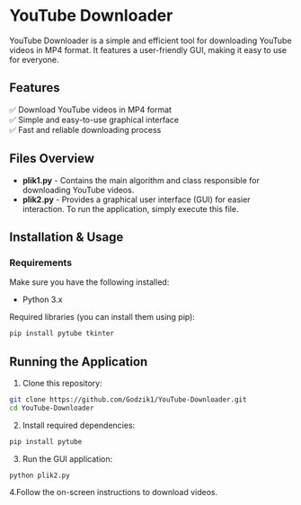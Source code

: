 # YouTube Downloader

YouTube Downloader is a simple and efficient tool for downloading YouTube videos in MP4 format. It features a user-friendly GUI, making it easy to use for everyone.

## Features

✅ Download YouTube videos in MP4 format  
✅ Simple and easy-to-use graphical interface  
✅ Fast and reliable downloading process  

## Files Overview

- **plik1.py** - Contains the main algorithm and class responsible for downloading YouTube videos.
- **plik2.py** - Provides a graphical user interface (GUI) for easier interaction. To run the application, simply execute this file.

## Installation & Usage

### Requirements

Make sure you have the following installed:

- Python 3.x

Required libraries (you can install them using pip):

```bash
pip install pytube tkinter
```

## Running the Application

1. Clone this repository:
```bash
git clone https://github.com/Godzik1/YouTube-Downloader.git
cd YouTube-Downloader
```

2. Install required dependencies:
```bash
pip install pytube
```
3. Run the GUI application:
```bash
python plik2.py
```
4.Follow the on-screen instructions to download videos. 
